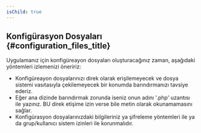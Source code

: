 ```yaml
---
isChild: true
---
```


## Konfigürasyon Dosyaları {#configuration_files_title}

Uygulamanız için konfigüreayon dosyaları oluşturacağınız zaman, aşağıdaki yöntemleri izlemenizi öneririz:

- Konfigüreayon dosyalarınızı direk olarak erişilemeyecek ve dosya sistemi vasıtasıyla çekilemeyecek bir 
konumda barındırmanızı tavsiye ederiz.
- Eğer ana dizinde barındırmak zorunda iseniz onun adını '.php' uzantısı ile yazınız. BU direk etişime 
izin verse bile metin olarak okunamamasını sağlar.
- Konfigürasyon dosyalarınızdaki bilgileriniz ya şifreleme yöntemleri ile ya da grup/kullanıcı sistem 
izinleri ile korunmalıdır.